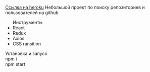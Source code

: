 <a href="https://morning-lowlands-68943.herokuapp.com/">Ссылка на heroku</a>
Небольшой проект по поиску репозиториев и пользователей на github

<ul>
Инструменты 
    <li>React</li> 
    <li>Redux</li> 
    <li>Axios</li>
    <li>CSS ransition</li>
</ul>





Установка и запуск <br/>
npm i <br/>
npm start <br/>
